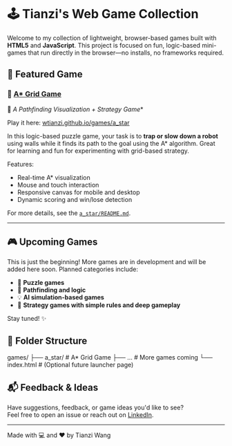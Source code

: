 # 🕹️ Tianzi's Web Game Collection

Welcome to my collection of lightweight, browser-based games built with **HTML5** and **JavaScript**. This project is focused on fun, logic-based mini-games that run directly in the browser—no installs, no frameworks required.

## 🌟 Featured Game

### 🔷 [A* Grid Game](./a_star/)  
🧠 **A* Pathfinding Visualization + Strategy Game**

Play it here: [wtianzi.github.io/games/a_star](https://wtianzi.github.io/games/a_star/)

In this logic-based puzzle game, your task is to **trap or slow down a robot** using walls while it finds its path to the goal using the A* algorithm. Great for learning and fun for experimenting with grid-based strategy.

Features:
- Real-time A* visualization
- Mouse and touch interaction
- Responsive canvas for mobile and desktop
- Dynamic scoring and win/lose detection

For more details, see the [`a_star/README.md`](./a_star/README.md).

---

## 🎮 Upcoming Games

This is just the beginning! More games are in development and will be added here soon. Planned categories include:

- 🔁 **Puzzle games**
- 🧩 **Pathfinding and logic**
- 💡 **AI simulation-based games**
- 🧠 **Strategy games with simple rules and deep gameplay**

Stay tuned! ✨

## 📁 Folder Structure

games/
├── a_star/ # A* Grid Game
├── ... # More games coming
└── index.html # (Optional future launcher page)


## 📬 Feedback & Ideas

Have suggestions, feedback, or game ideas you'd like to see?  
Feel free to open an issue or reach out on [LinkedIn](https://www.linkedin.com/in/tianziwang/).

---

Made with 💻 and ❤️ by Tianzi Wang
